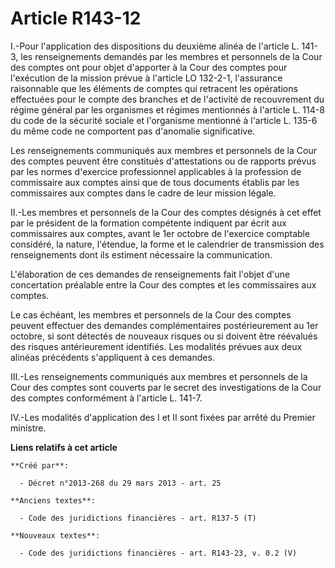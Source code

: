 # Article R143-12

I.-Pour l'application des dispositions du deuxième alinéa de l'article L. 141-3, les renseignements demandés par les membres
et personnels de la Cour des comptes ont pour objet d'apporter à la Cour des comptes pour l'exécution de la mission prévue à
l'article LO 132-2-1, l'assurance raisonnable que les éléments de comptes qui retracent les opérations effectuées pour le
compte des branches et de l'activité de recouvrement du régime général par les organismes et régimes mentionnés à l'article
L. 114-8 du code de la sécurité sociale et l'organisme mentionné à l'article L. 135-6 du même code ne comportent pas
d'anomalie significative. 

Les renseignements communiqués aux membres et personnels de la Cour des comptes peuvent être constitués d'attestations ou de
rapports prévus par les normes d'exercice professionnel applicables à la profession de commissaire aux comptes ainsi que de
tous documents établis par les commissaires aux comptes dans le cadre de leur mission légale. 

II.-Les membres et personnels de la Cour des comptes désignés à cet effet par le président de la formation compétente
indiquent par écrit aux commissaires aux comptes, avant le 1er octobre de l'exercice comptable considéré, la nature,
l'étendue, la forme et le calendrier de transmission des renseignements dont ils estiment nécessaire la communication. 

L'élaboration de ces demandes de renseignements fait l'objet d'une concertation préalable entre la Cour des comptes et les
commissaires aux comptes. 

Le cas échéant, les membres et personnels de la Cour des comptes peuvent effectuer des demandes complémentaires
postérieurement au 1er octobre, si sont détectés de nouveaux risques ou si doivent être réévalués des risques antérieurement
identifiés. Les modalités prévues aux deux alinéas précédents s'appliquent à ces demandes. 

III.-Les renseignements communiqués aux membres et personnels de la Cour des comptes sont couverts par le secret des
investigations de la Cour des comptes conformément à l'article L. 141-7. 

IV.-Les modalités d'application des I et II sont fixées par arrêté du Premier ministre.

**Liens relatifs à cet article**

	**Créé par**:

	  - Décret n°2013-268 du 29 mars 2013 - art. 25

	**Anciens textes**:

	  - Code des juridictions financières - art. R137-5 (T)

	**Nouveaux textes**:

	  - Code des juridictions financières - art. R143-23, v. 0.2 (V)
